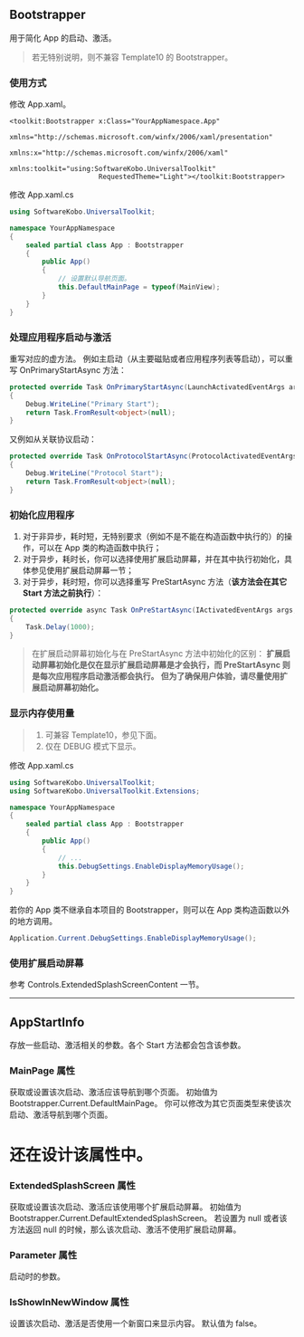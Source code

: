 ## Bootstrapper
用于简化 App 的启动、激活。
> 若无特别说明，则不兼容 Template10 的 Bootstrapper。

### 使用方式
修改 App.xaml。
```XAML
<toolkit:Bootstrapper x:Class="YourAppNamespace.App"
                      xmlns="http://schemas.microsoft.com/winfx/2006/xaml/presentation"
                      xmlns:x="http://schemas.microsoft.com/winfx/2006/xaml"
                      xmlns:toolkit="using:SoftwareKobo.UniversalToolkit"
                      RequestedTheme="Light"></toolkit:Bootstrapper>
```
修改 App.xaml.cs
```C#
using SoftwareKobo.UniversalToolkit;

namespace YourAppNamespace
{
    sealed partial class App : Bootstrapper
    {
        public App()
        {
            // 设置默认导航页面。
            this.DefaultMainPage = typeof(MainView);
        }
    }
}
```

### 处理应用程序启动与激活
重写对应的虚方法。
例如主启动（从主要磁贴或者应用程序列表等启动），可以重写 OnPrimaryStartAsync 方法：
```C#  
protected override Task OnPrimaryStartAsync(LaunchActivatedEventArgs args, AppStartInfo info)
{
    Debug.WriteLine("Primary Start");
	return Task.FromResult<object>(null);
}
```
又例如从关联协议启动：
```C#
protected override Task OnProtocolStartAsync(ProtocolActivatedEventArgs protocolArgs, AppStartInfo info)
{
	Debug.WriteLine("Protocol Start");
	return Task.FromResult<object>(null);
}
```

### 初始化应用程序
1. 对于非异步，耗时短，无特别要求（例如不是不能在构造函数中执行的）的操作，可以在 App 类的构造函数中执行；
2. 对于异步，耗时长，你可以选择使用扩展启动屏幕，并在其中执行初始化，具体参见使用扩展启动屏幕一节；
3. 对于异步，耗时短，你可以选择重写 PreStartAsync 方法（**该方法会在其它 Start 方法之前执行**）：
```C#
protected override async Task OnPreStartAsync(IActivatedEventArgs args, AppStartInfo info)
{
    Task.Delay(1000);
}
```
> 在扩展启动屏幕初始化与在 PreStartAsync 方法中初始化的区别：
> **扩展启动屏幕初始化是仅在显示扩展启动屏幕是才会执行，而 PreStartAsync 则是每次应用程序启动激活都会执行。**
> **但为了确保用户体验，请尽量使用扩展启动屏幕初始化。**

### 显示内存使用量
> 1. 可兼容 Template10，参见下面。
> 2. 仅在 DEBUG 模式下显示。

修改 App.xaml.cs
```C#
using SoftwareKobo.UniversalToolkit;
using SoftwareKobo.UniversalToolkit.Extensions;

namespace YourAppNamespace
{
    sealed partial class App : Bootstrapper
    {
        public App()
        {
            // ...
            this.DebugSettings.EnableDisplayMemoryUsage();
        }
    }
}
```

若你的 App 类不继承自本项目的 Bootstrapper，则可以在 App 类构造函数以外的地方调用。
```C#
Application.Current.DebugSettings.EnableDisplayMemoryUsage();
```

### 使用扩展启动屏幕
参考 Controls.ExtendedSplashScreenContent 一节。

----------
## AppStartInfo
存放一些启动、激活相关的参数。各个 Start 方法都会包含该参数。

### MainPage 属性
获取或设置该次启动、激活应该导航到哪个页面。
初始值为 Bootstrapper.Current.DefaultMainPage。
你可以修改为其它页面类型来使该次启动、激活导航到哪个页面。
# 还在设计该属性中。

### ExtendedSplashScreen 属性
获取或设置该次启动、激活应该使用哪个扩展启动屏幕。
初始值为 Bootstrapper.Current.DefaultExtendedSplashScreen。
若设置为 null 或者该方法返回 null 的时候，那么该次启动、激活不使用扩展启动屏幕。

### Parameter 属性
启动时的参数。

### IsShowInNewWindow 属性
设置该次启动、激活是否使用一个新窗口来显示内容。
默认值为 false。